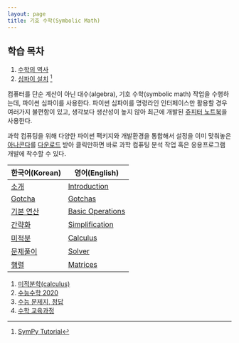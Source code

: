 ```yaml
---
layout: page
title: 기호 수학(Symbolic Math) 
---
```



## 학습 목차

1. [수학의 역사](01-math-history.html)
1. [심파이 설치](02-sympy-install.html) [^sympy-tutorial]

[^sympy-tutorial]: [SymPy Tutorial](http://docs.sympy.org/latest/tutorial/)    

컴퓨터를 단순 계산이 아닌 대수(algebra), 기호 수학(symbolic math) 작업을 수행하는데,
파이썬 심파이를 사용한다. 파이썬 심파이를 명령라인 인터페이스만 활용할 경우 여러가지 불편함이 있고,
생각보다 생산성이 높지 않아 최근에 개발된 [쥬피터 노트북](http://jupyter.org/)을 사용한다.

과학 컴퓨팅을 위해 다양한 파이썬 팩키지와 개발환경을 통합해서 설정을 이미 맞춰놓은 
[아나콘다](https://www.continuum.io/)를 [다운로드](https://www.continuum.io/downloads) 받아 
클릭만하면 바로 과학 컴퓨팅 분석 작업 혹은 응용프로그램 개발에 착수할 수 있다.

|   한국어(Korean)      |    영어(English)            |
|-----------------------|---------------------------|
| [소개](11-intro.html) |[Introduction](http://docs.sympy.org/latest/tutorial/intro.html)|
| [Gotcha](12-gotcha.html) |[Gotchas](http://docs.sympy.org/latest/tutorial/gotchas.html)|
| [기본 연산](13-operations.html) |[Basic Operations](http://docs.sympy.org/latest/tutorial/basic_operations.html)|
| [간략화](14-simplification.html) |[Simplification](http://docs.sympy.org/latest/tutorial/simplification.html)|
| [미적분](15-calculus.html) |[Calculus](http://docs.sympy.org/latest/tutorial/calculus.html)|
| [문제풀이](16-solver.html) |[Solver](http://docs.sympy.org/latest/tutorial/solvers.html)|
| [행렬](17-matrix.html) |[Matrices](http://docs.sympy.org/latest/tutorial/matrices.html)|

1. [미적분학(calculus)](calculus.html)
1. [수능수학 2020](korean-gre.html)
1. [수능 문제지, 정답](korean-gre-exam.html)
1. [수학 교육과정](korean-math-curriculum.html)





